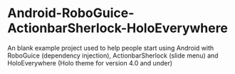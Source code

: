 Android-RoboGuice-ActionbarSherlock-HoloEverywhere
==================================================

An blank example project used to help people start using Android with RoboGuice (dependency injection), ActionbarSherlock (slide menu) and HoloEverywhere (Holo theme for version 4.0 and under)
